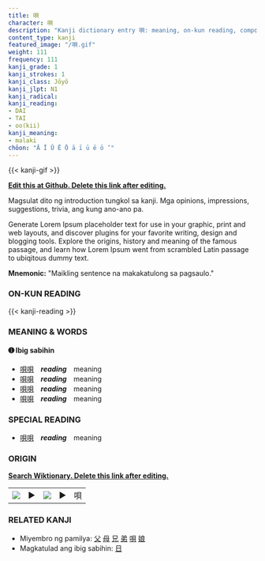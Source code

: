 ```yaml
---
title: 唄
character: 唄
description: "Kanji dictionary entry 唄: meaning, on-kun reading, compounds, origin, related kanji"
content_type: kanji
featured_image: "/唄.gif"
weight: 111
frequency: 111
kanji_grade: 1
kanji_strokes: 1
kanji_class: Jōyō
kanji_jlpt: N1
kanji_radical: 
kanji_reading: 
- DAI
- TAI
- oo(kii)
kanji_meaning:
- malaki
chōon: "Ā Ī Ū Ē Ō ā ī ū ē ō ’"
---
```

[//]: # (Don't edit the line below. Kanji animated GIF code is automatically generated.)
{{< kanji-gif >}}

[//]: # (Edit below this line.)

**[Edit this at Github. Delete this link after editing.](https://github.com/tim0g/tim/tree/main/content/kanji/唄/index.md)**

Magsulat dito ng introduction tungkol sa kanji. Mga opinions, impressions, suggestions, trivia, ang kung ano-ano pa.

Generate Lorem Ipsum placeholder text for use in your graphic, print and web layouts, and discover plugins for your favorite writing, design and blogging tools. Explore the origins, history and meaning of the famous passage, and learn how Lorem Ipsum went from scrambled Latin passage to ubiqitous dummy text.
 
**Mnemonic:** "Maikling sentence na makakatulong sa pagsaulo."

### ON-KUN READING

[//]: # (Don't edit the line below. ON-KUN READING code is automatically generated.)
{{< kanji-reading >}}

### MEANING & WORDS

#### ➊ **Ibig sabihin**
  - [唄](../唄)[唄](../唄)　***reading***　meaning
  - [唄](../唄)[唄](../唄)　***reading***　meaning
  - [唄](../唄)[唄](../唄)　***reading***　meaning
  - [唄](../唄)[唄](../唄)　***reading***　meaning

### SPECIAL READING
  - [唄](../唄)[唄](../唄)　***reading***　meaning

### ORIGIN

**[Search Wiktionary. Delete this link after editing.](https://wiktionary.org/wiki/唄)**
<table class="kanji-table"><tr><td>
<img src="60px-唄-bronze.svg.png">
</td><td>▶</td><td>
<img src="60px-唄-oracle.svg.png">
</td><td>▶</td>
<td class="kanji-origin">唄</td>
</tr></table>

### RELATED KANJI
- Miyembro ng pamilya: [父](../父) [母](../母) [兄](../兄) [弟](../弟) [唄](../唄) [娘](../娘)
- Magkatulad ang ibig sabihin: [日](../日)
